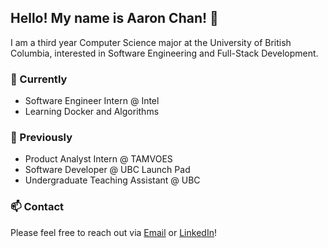 ## Hello! My name is Aaron Chan! 👋

I am a third year Computer Science major at the University of British Columbia, interested in Software Engineering and Full-Stack Development.

### 🔧 Currently
- Software Engineer Intern @ Intel
- Learning Docker and Algorithms

### 🚀 Previously
- Product Analyst Intern @ TAMVOES
- Software Developer @ UBC Launch Pad
- Undergraduate Teaching Assistant @ UBC

### 📫 Contact
Please feel free to reach out via [Email](mailto:aaronkaichan@gmail.com) or [LinkedIn](https://www.linkedin.com/in/aaronkaicheechan/)!
